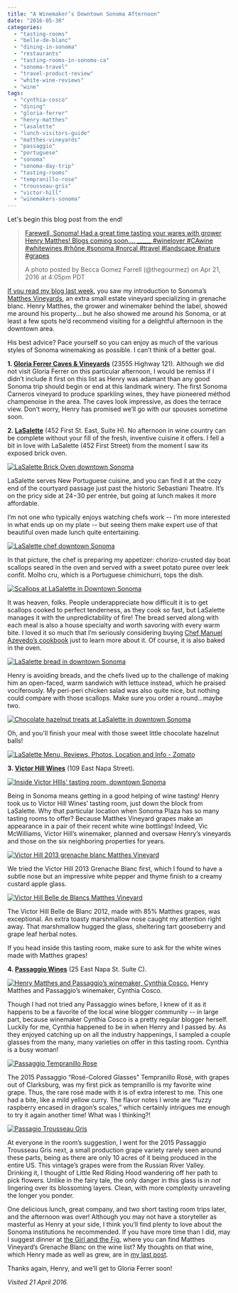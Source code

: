 ```yaml
---
title: "A Winemaker’s Downtown Sonoma Afternoon"
date: "2016-05-30"
categories:
  - "tasting-rooms"
  - "belle-de-blanc"
  - "dining-in-sonoma"
  - "restaurants"
  - "tasting-rooms-in-sonoma-ca"
  - "sonoma-travel"
  - "travel-product-review"
  - "white-wine-reviews"
  - "wine"
tags:
  - "cynthia-cosco"
  - "dining"
  - "gloria-ferrer"
  - "henry-matthes"
  - "lasalette"
  - "lunch-visitors-guide"
  - "matthes-vineyards"
  - "passaggio"
  - "portuguese"
  - "sonoma"
  - "sonoma-day-trip"
  - "tasting-rooms"
  - "tempranillo-rose"
  - "trousseau-gris"
  - "victor-hill"
  - "winemakers-sonoma"
---
```


Let's begin this blog post from the end!

> [Farewell, Sonoma! Had a great time tasting your wares with grower Henry Matthes! Blogs coming soon.... \_\_\_\_\_ #winelover #CAwine #whitewines #rhône #sonoma #norcal #travel #landscape #nature #grapes](https://www.instagram.com/p/BEeufePwQr2/)
>
> A photo posted by Becca Gomez Farrell (@thegourmez) on Apr 21, 2016 at 4:05pm PDT

[If you read my blog last week](http://thegourmez.com/an-intro-to-henry-matthes-vineyards-grenache-blanc), you saw my introduction to Sonoma’s [Matthes Vineyards](http://matthesvineyards.com/), an extra small estate vineyard specializing in grenache blanc. Henry Matthes, the grower and winemaker behind the label, showed me around his property….but he also showed me around _his_ Sonoma, or at least a few spots he’d recommend visiting for a delightful afternoon in the downtown area.

His best advice? Pace yourself so you can enjoy as much of the various styles of Sonoma winemaking as possible. I can’t think of a better goal.

**1. [Gloria Ferrer Caves & Vineyards](http://www.gloriaferrer.com/)** (23555 Highway 121). Although we did not visit Gloria Ferrer on this particular afternoon, I would be remiss if I didn’t include it first on this list as Henry was adamant than any good Sonoma trip should begin or end at this landmark winery. The first Sonoma Carneros vineyard to produce sparkling wines, they have pioneered méthod champenoise in the area. The caves look impressive, as does the terrace view. Don’t worry, Henry has promised we’ll go with our spouses sometime soon.

**2. [LaSalette](http://www.lasalette-restaurant.com/)** (452 First St. East, Suite H). No afternoon in wine country can be complete without your fill of the fresh, inventive cuisine it offers. I fell a bit in love with LaSalette (452 First Street) from the moment I saw its exposed brick oven.

[![LaSalette Brick Oven downtown Sonoma](http://s3.amazonaws.com/thegourmez-wpmedia/2016/05/MathesSonoma-09-500x334.jpg)](http://s3.amazonaws.com/thegourmez-wpmedia/2016/05/MathesSonoma-09.jpg)

LaSalette serves New Portuguese cuisine, and you can find it at the cozy end of the courtyard passage just past the historic Sebastiani Theatre. It’s on the pricy side at $24-$30 per entrée, but going at lunch makes it more affordable.

I’m not one who typically enjoys watching chefs work -- I’m more interested in what ends up on my plate -- but seeing them make expert use of that beautiful oven made lunch quite entertaining.

[![LaSalette chef downtown Sonoma](http://s3.amazonaws.com/thegourmez-wpmedia/2016/05/MathesSonoma-10-353x500.jpg)](http://s3.amazonaws.com/thegourmez-wpmedia/2016/05/MathesSonoma-10.jpg)

In that picture, the chef is preparing my appetizer: chorizo-crusted day boat scallops seared in the oven and served with a sweet potato puree over leek confit. Molho cru, which is a Portuguese chimichurri, tops the dish.

[![Scallops at LaSalette in Downtown Sonoma](http://s3.amazonaws.com/thegourmez-wpmedia/2016/05/MathesSonoma-12-500x373.jpg)](http://s3.amazonaws.com/thegourmez-wpmedia/2016/05/MathesSonoma-12.jpg)

It was heaven, folks. People underappreciate how difficult it is to get scallops cooked to perfect tenderness, as they cook so fast, but LaSalette manages it with the unpredictability of fire! The bread served along with each meal is also a house specialty and worth savoring with every warm bite. I loved it so much that I’m seriously considering buying [Chef Manuel Azevedo’s cookbook](http://amzn.to/1VggO3E) just to learn more about it. Of course, it is also baked in the oven.

[![LaSalette bread in downtown Sonoma](http://s3.amazonaws.com/thegourmez-wpmedia/2016/05/MathesSonoma-11-397x500.jpg)](http://s3.amazonaws.com/thegourmez-wpmedia/2016/05/MathesSonoma-11.jpg)

Henry is avoiding breads, and the chefs lived up to the challenge of making him an open-faced, warm sandwich with lettuce instead, which he praised vociferously. My peri-peri chicken salad was also quite nice, but nothing could compare with those scallops. Make sure you order a round…maybe two.

[![Chocolate hazelnut treats at LaSalette in downtown Sonoma](http://s3.amazonaws.com/thegourmez-wpmedia/2016/05/MathesSonoma-15-500x334.jpg)](http://s3.amazonaws.com/thegourmez-wpmedia/2016/05/MathesSonoma-15.jpg)

Oh, and you'll finish your meal with those sweet little chocolate hazelnut balls!

[![LaSalette Menu, Reviews, Photos, Location and Info - Zomato](https://www.zomato.com/logo/16855546/minilink)](https://www.zomato.com/sonoma-ca/lasalette-sonoma "View Menu, Reviews, Photos & Information about LaSalette, Sonoma and other Restaurants in Sonoma")

**3. [Victor Hill Wines](http://www.victorhillwines.com/)** (109 East Napa Street).

[![Inside Victor HIlls' tasting room, downtown Sonoma](http://s3.amazonaws.com/thegourmez-wpmedia/2016/05/MathesSonoma-19-500x384.jpg)](http://s3.amazonaws.com/thegourmez-wpmedia/2016/05/MathesSonoma-19.jpg)

Being in Sonoma means getting in a good helping of wine tasting! Henry took us to Victor Hill Wines’ tasting room, just down the block from LaSalette. Why that particular location when Sonoma Plaza has so many tasting rooms to offer? Because Matthes Vineyard grapes make an appearance in a pair of their recent white wine bottlings! Indeed, Vic McWilliams, Victor Hill’s winemaker, planned and oversaw Henry’s vineyards and those on the six neighboring properties for years.

[![Victor Hill 2013 grenache blanc Matthes Vineyard](http://s3.amazonaws.com/thegourmez-wpmedia/2016/05/MathesSonoma-20-334x500.jpg)](http://s3.amazonaws.com/thegourmez-wpmedia/2016/05/MathesSonoma-20.jpg)

We tried the Victor Hill 2013 Grenache Blanc first, which I found to have a subtle nose but an impressive white pepper and thyme finish to a creamy custard apple glass.

[![Victor Hill Belle de Blancs Matthes Vineyard](http://s3.amazonaws.com/thegourmez-wpmedia/2016/05/MathesSonoma-22-334x500.jpg)](http://s3.amazonaws.com/thegourmez-wpmedia/2016/05/MathesSonoma-22.jpg)

The Victor Hill Belle de Blanc 2012, made with 85% Matthes grapes, was exceptional. An extra toasty marshmallow nose caught my attention right away. That marshmallow hugged the glass, sheltering tart gooseberry and grape leaf herbal notes.

If you head inside this tasting room, make sure to ask for the white wines made with Matthes grapes!

**4. [Passaggio Wines](http://www.passaggiowines.com/)** (25 East Napa St. Suite C).




<div class="caption">

[![Henry Matthes and Passaggio’s winemaker, Cynthia Cosco.](http://s3.amazonaws.com/thegourmez-wpmedia/2016/05/MathesSonoma-29-373x500.jpg)](http://s3.amazonaws.com/thegourmez-wpmedia/2016/05/MathesSonoma-29.jpg) Henry Matthes and Passaggio’s winemaker, Cynthia Cosco.</div>


Though I had not tried any Passaggio wines before, I knew of it as it happens to be a favorite of the local wine blogger community -- in large part, because winemaker Cynthia Cosco is a pretty regular blogger herself. Luckily for me, Cynthia happened to be in when Henry and I passed by. As they enjoyed catching up on all the industry happenings, I sampled a couple glasses from the many, many varieties on offer in this tasting room. Cynthia is a busy woman!

[![Passaggio Tempranillo Rose](http://s3.amazonaws.com/thegourmez-wpmedia/2016/05/MathesSonoma-26-334x500.jpg)](http://s3.amazonaws.com/thegourmez-wpmedia/2016/05/MathesSonoma-26.jpg)

The 2015 Passaggio “Rosé-Colored Glasses” Tempranillo Rosé, with grapes out of Clarksburg, was my first pick as tempranillo is my favorite wine grape. Thus, the rare rosé made with it is of extra interest to me. This one had a bite, like a mild yellow curry. The flavor notes I wrote are “fuzzy raspberry encased in dragon’s scales,” which certainly intrigues me enough to try it again another time! What was I thinking?!

[![Passagio Trousseau Gris](http://s3.amazonaws.com/thegourmez-wpmedia/2016/05/MathesSonoma-28-334x500.jpg)](http://s3.amazonaws.com/thegourmez-wpmedia/2016/05/MathesSonoma-28.jpg)

At everyone in the room’s suggestion, I went for the 2015 Passaggio Trousseau Gris next, a small production grape variety rarely seen around these parts, being as there are only 10 acres of it being produced in the entire US. This vintage’s grapes were from the Russian River Valley. Drinking it, I thought of Little Red Riding Hood wandering off her path to pick flowers. Unlike in the fairy tale, the only danger in this glass is in _not_ lingering over its blossoming layers. Clean, with more complexity unraveling the longer you ponder.

One delicious lunch, great company, and two short tasting room trips later, and the afternoon was over! Although you may not have a storyteller as masterful as Henry at your side, I think you’ll find plenty to love about the Sonoma institutions he recommended. If you have more time than I did, may I suggest dinner at [the Girl and the Fig](http://www.thegirlandthefig.com/), where you can find Matthes Vineyard’s Grenache Blanc on the wine list? My thoughts on that wine, which Henry made as well as grew, are in [my last post](http://thegourmez.com/an-intro-to-henry-matthes-vineyards-grenache-blanc).

Thanks again, Henry, and we’ll get to Gloria Ferrer soon!

_Visited 21 April 2016._
